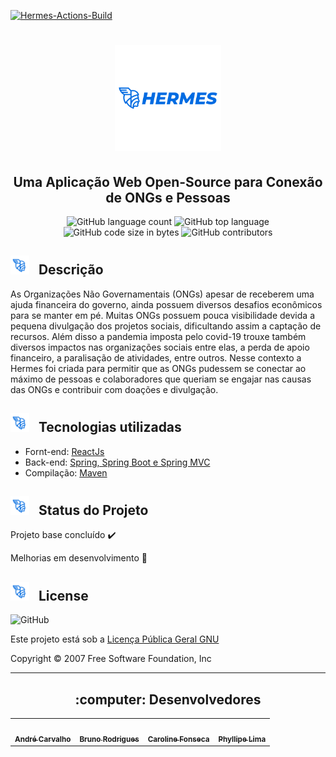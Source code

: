 [![Hermes-Actions-Build](https://github.com/carolfons/hermes/workflows/hermes/badge.svg)](https://github.com/carolfons/hermes/actions)

<h1 align = "center"><img src = "https://github.com/carolfons/hermes/blob/main/frontend/frontend/src/assets/logo-hermes.png" width = "170"></h1>
 <h2 align = "center">Uma Aplicação Web Open-Source para Conexão de ONGs e Pessoas</h2>
 <p align = "center">
 <img alt="GitHub language count" src="https://img.shields.io/github/languages/count/carolfons/hermes">
 <img alt="GitHub top language" src="https://img.shields.io/github/languages/top/carolfons/hermes">
 <img alt="GitHub code size in bytes" src="https://img.shields.io/github/languages/code-size/carolfons/hermes">
 <img alt="GitHub contributors" src="https://img.shields.io/github/contributors/carolfons/hermes?color=blue">
 
</p>
 
 <h2> <img src = "https://github.com/carolfons/hermes/blob/main/frontend/frontend/src/assets/logo-hermes-2.png" height = "auto" width = "30"> &nbsp Descrição </h2>
 <p> As Organizações Não Governamentais (ONGs) apesar de receberem uma ajuda financeira do governo, ainda possuem diversos desafios econômicos para se manter em pé. Muitas ONGs possuem pouca visibilidade devida a pequena divulgação dos projetos sociais, dificultando assim a captação de recursos. Além disso a pandemia imposta pelo covid-19 trouxe também  diversos impactos nas organizações sociais entre elas, a perda de apoio financeiro, a paralisação de atividades, entre outros. Nesse contexto a Hermes foi criada para permitir que as ONGs pudessem se conectar ao máximo de pessoas e colaboradores que queriam se engajar nas causas das ONGs e contribuir com doações e divulgação. </p>
 
 
 <h2> <img src = "https://github.com/carolfons/hermes/blob/main/frontend/frontend/src/assets/logo-hermes-2.png" height = "auto" width = "30"> &nbsp Tecnologias utilizadas </h2>
 <ul>
 <li> Fornt-end: <a href="https://pt-br.reactjs.org/"> ReactJs </a> </li>
 <li> Back-end: <a href="https://spring.io/"> Spring, Spring Boot e Spring MVC </a> </li>
 <li> Compilação: <a href="maven.apache.org/what-is-maven.html"> Maven </a> </li>
</ul>

 <h2> <img src = "https://github.com/carolfons/hermes/blob/main/frontend/frontend/src/assets/logo-hermes-2.png" height = "auto" width = "30"> &nbsp Status do Projeto </h2>
 <p> Projeto base concluído ✔️<p>
 <p> Melhorias em desenvolvimento 🚧 </p>
 
 <h2> <img src = "https://github.com/carolfons/hermes/blob/main/frontend/frontend/src/assets/logo-hermes-2.png" height = "auto" width = "30"> &nbsp License </h2>
 <img alt="GitHub" src="https://img.shields.io/github/license/carolfons/hermes?color=blue">
 <p> Este projeto está sob a <a href="https://www.gnu.org/licenses/gpl-3.0.pt-br.html"> Licença Pública Geral GNU </a></p>
 <p>Copyright © 2007 Free Software Foundation, Inc </p>
 
 ---
 
 
 
 <h2 align = "center">:computer: Desenvolvedores </h2>
<table align="center">
  <tr align ="center">
    <td align="center"><a href="https://github.com/andreltcarvalho"><img style="border-radius: 50%;" src="https://avatars0.githubusercontent.com/u/53447567?s=460&v=4" width="100px;" alt=""/><br /><sub><b>André Carvalho</b></sub></a><br /></td>
   <td align="center"><a href="https://github.com/bruno-rodrigues-d"><img style="border-radius: 50%;" src="https://avatars.githubusercontent.com/u/53447615?v=4" width="100px;" alt=""/><br /><sub><b>Bruno Rodrigues</b></sub></a><br /></td>
   <td align="center"><a href="https://github.com/carolfons"><img style="border-radius: 50%;" src="https://avatars.githubusercontent.com/u/45009920?v=4" width="100px;" alt=""/><br /><sub><b>Caroline Fonseca</b></sub></a><br /></td>
   <td align="center"><a href="https://github.com/phillima"><img style="border-radius: 50%;" src="https://avatars.githubusercontent.com/u/6624233?v=4" width="100px;" alt=""/><br /><sub><b>Phyllipe Lima</b></sub></a><br /></td>
 </tr>
